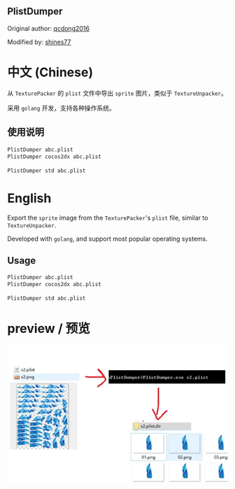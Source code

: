 
PlistDumper
--------------

Original author: [qcdong2016](https://github.com/qcdong2016/PlistDumper)

Modified by: [shines77](https://github.com/shines77/PlistDumper)

# 中文 (Chinese)

从 `TexturePacker` 的 `plist` 文件中导出 `sprite` 图片，类似于 `TextureUnpacker`。

采用 `golang` 开发，支持各种操作系统。

## 使用说明

    PlistDumper abc.plist
    PlistDumper cocos2dx abc.plist

    PlistDumper std abc.plist

# English

Export the `sprite` image from the `TexturePacker`'s  `plist` file, similar to `TextureUnpacker`.

Developed with `golang`, and support most popular operating systems.

## Usage

    PlistDumper abc.plist
    PlistDumper cocos2dx abc.plist

    PlistDumper std abc.plist

# preview / 预览

![preview](./preview.jpg)

